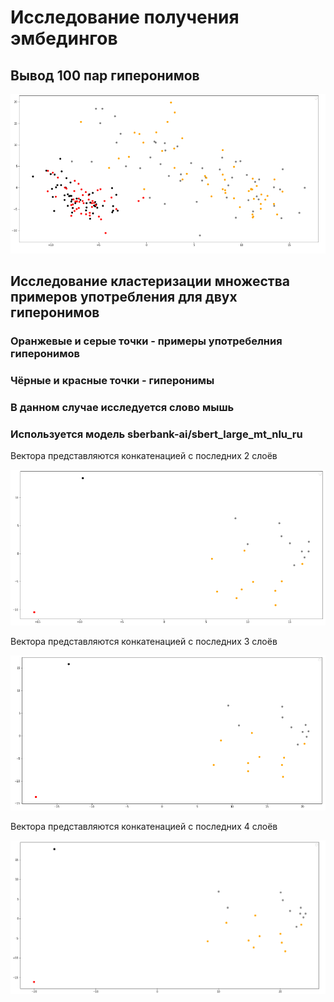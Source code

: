 # Исследование получения эмбедингов

## Вывод 100 пар гиперонимов

![](./embeddings_research/100couple.png)

## Исследование кластеризации множества примеров употребления для двух гиперонимов

### Оранжевые и серые точки - примеры употребелния гиперонимов  
### Чёрные и красные точки - гиперонимы  
### В данном случае исследуется слово мышь  
### Используется модель sberbank-ai/sbert_large_mt_nlu_ru  


Вектора представляются конкатенацией с последних 2 слоёв    

![](./embeddings_research/mouse_1.png)

Вектора представляются конкатенацией с последних 3 слоёв

![](./embeddings_research/mouse_3.png)

Вектора представляются конкатенацией с последних 4 слоёв

![](./embeddings_research/mouse_2.png)

